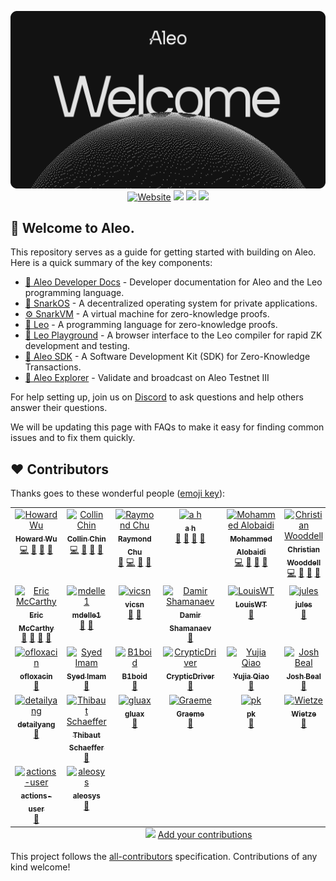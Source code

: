 <p align="center">
    <img width="1412" src="./.resources/banner.png">
    <a href="https://aleo.org"> <img alt="Website" src="https://img.shields.io/badge/Aleo.org-online-blue"></a>
    <a href="https://discord.com/invite/aleo"><img src="https://img.shields.io/discord/700454073459015690?logo=discord"/></a>
    <a href="https://twitter.com/AleoHQ"><img src="https://img.shields.io/twitter/follow/AleoHQ?style=social"/></a>
    <a href="https://GitHub.com/AleoHQ/welcome"><img src="https://img.shields.io/badge/contributors-29-ee8449"/></a>
</p>

## 🎉 Welcome to Aleo.

This repository serves as a guide for getting started with building on Aleo. Here is a quick summary of the key components:

- [📖 Aleo Developer Docs](https://developer.aleo.org) - Developer documentation for Aleo and the Leo programming language.
- [📡 SnarkOS](http://snarkos.org/) - A decentralized operating system for private applications.
- [⚙️ SnarkVM](https://snarkvm.org/) - A virtual machine for zero-knowledge proofs.
- [🦁 Leo](https://leo-lang.org/) - A programming language for zero-knowledge proofs.
- [🛝 Leo Playground](http://play.leo-lang.org) - A browser interface to the Leo compiler for rapid ZK development and testing.
- [🧰 Aleo SDK](https://aleo.tools/) - A Software Development Kit (SDK) for Zero-Knowledge Transactions.
- [🔭 Aleo Explorer](https://aleo.network) - Validate and broadcast on Aleo Testnet III

For help setting up, join us on [Discord](https://aleo.org/discord) to ask questions and help others answer their questions.

We will be updating this page with FAQs to make it easy for finding common issues and to fix them quickly.

## ❤️ Contributors

Thanks goes to these wonderful people ([emoji key](https://allcontributors.org/docs/en/emoji-key)):

<!-- ALL-CONTRIBUTORS-LIST:START - Do not remove or modify this section -->
<!-- prettier-ignore-start -->
<!-- markdownlint-disable -->
<table>
  <tbody>
    <tr>
      <td align="center" valign="top" width="14.28%"><a href="https://github.com/howardwu"><img src="https://avatars.githubusercontent.com/u/9260812?v=4?s=100" width="100px;" alt="Howard Wu"/><br /><sub><b>Howard Wu</b></sub></a><br /><a href="https://github.com/AleoHQ/welcome/commits?author=howardwu" title="Code">💻</a> <a href="#ideas-howardwu" title="Ideas, Planning, & Feedback">🤔</a> <a href="#maintenance-howardwu" title="Maintenance">🚧</a> <a href="https://github.com/AleoHQ/welcome/pulls?q=is%3Apr+reviewed-by%3Ahowardwu" title="Reviewed Pull Requests">👀</a></td>
      <td align="center" valign="top" width="14.28%"><a href="https://github.com/collinc97"><img src="https://avatars.githubusercontent.com/u/16715212?v=4?s=100" width="100px;" alt="Collin Chin"/><br /><sub><b>Collin Chin</b></sub></a><br /><a href="https://github.com/AleoHQ/welcome/commits?author=collinc97" title="Code">💻</a> <a href="#maintenance-collinc97" title="Maintenance">🚧</a> <a href="#question-collinc97" title="Answering Questions">💬</a> <a href="https://github.com/AleoHQ/welcome/pulls?q=is%3Apr+reviewed-by%3Acollinc97" title="Reviewed Pull Requests">👀</a></td>
      <td align="center" valign="top" width="14.28%"><a href="https://github.com/raychu86"><img src="https://avatars.githubusercontent.com/u/14917648?v=4?s=100" width="100px;" alt="Raymond Chu"/><br /><sub><b>Raymond Chu</b></sub></a><br /><a href="https://github.com/AleoHQ/welcome/issues?q=author%3Araychu86" title="Bug reports">🐛</a> <a href="https://github.com/AleoHQ/welcome/commits?author=raychu86" title="Code">💻</a> <a href="#ideas-raychu86" title="Ideas, Planning, & Feedback">🤔</a> <a href="https://github.com/AleoHQ/welcome/pulls?q=is%3Apr+reviewed-by%3Araychu86" title="Reviewed Pull Requests">👀</a></td>
      <td align="center" valign="top" width="14.28%"><a href="https://github.com/aharshbe"><img src="https://avatars.githubusercontent.com/u/17191728?v=4?s=100" width="100px;" alt="a h"/><br /><sub><b>a h</b></sub></a><br /><a href="https://github.com/AleoHQ/welcome/commits?author=aharshbe" title="Documentation">📖</a> <a href="#maintenance-aharshbe" title="Maintenance">🚧</a> <a href="#projectManagement-aharshbe" title="Project Management">📆</a> <a href="https://github.com/AleoHQ/welcome/pulls?q=is%3Apr+reviewed-by%3Aaharshbe" title="Reviewed Pull Requests">👀</a></td>
      <td align="center" valign="top" width="14.28%"><a href="https://github.com/moAlobaidi"><img src="https://avatars.githubusercontent.com/u/37510951?v=4?s=100" width="100px;" alt="Mohammed Alobaidi"/><br /><sub><b>Mohammed Alobaidi</b></sub></a><br /><a href="https://github.com/AleoHQ/welcome/commits?author=moAlobaidi" title="Code">💻</a> <a href="https://github.com/AleoHQ/welcome/commits?author=moAlobaidi" title="Documentation">📖</a> <a href="#maintenance-moAlobaidi" title="Maintenance">🚧</a> <a href="https://github.com/AleoHQ/welcome/pulls?q=is%3Apr+reviewed-by%3AmoAlobaidi" title="Reviewed Pull Requests">👀</a></td>
      <td align="center" valign="top" width="14.28%"><a href="https://github.com/christianwooddell"><img src="https://avatars.githubusercontent.com/u/69871937?v=4?s=100" width="100px;" alt="Christian Wooddell"/><br /><sub><b>Christian Wooddell</b></sub></a><br /><a href="https://github.com/AleoHQ/welcome/commits?author=christianwooddell" title="Code">💻</a> <a href="https://github.com/AleoHQ/welcome/commits?author=christianwooddell" title="Documentation">📖</a> <a href="#maintenance-christianwooddell" title="Maintenance">🚧</a> <a href="https://github.com/AleoHQ/welcome/pulls?q=is%3Apr+reviewed-by%3Achristianwooddell" title="Reviewed Pull Requests">👀</a></td>
      <td align="center" valign="top" width="14.28%"><a href="https://alessandrocoglio.info"><img src="https://avatars.githubusercontent.com/u/2409151?v=4?s=100" width="100px;" alt="Alessandro Coglio"/><br /><sub><b>Alessandro Coglio</b></sub></a><br /><a href="https://github.com/AleoHQ/welcome/commits?author=acoglio" title="Documentation">📖</a> <a href="#maintenance-acoglio" title="Maintenance">🚧</a> <a href="#research-acoglio" title="Research">🔬</a> <a href="https://github.com/AleoHQ/welcome/pulls?q=is%3Apr+reviewed-by%3Aacoglio" title="Reviewed Pull Requests">👀</a></td>
    </tr>
    <tr>
      <td align="center" valign="top" width="14.28%"><a href="http://www.kestrel.edu/home/people/mccarthy/"><img src="https://avatars.githubusercontent.com/u/7607035?v=4?s=100" width="100px;" alt="Eric McCarthy"/><br /><sub><b>Eric McCarthy</b></sub></a><br /><a href="https://github.com/AleoHQ/welcome/commits?author=bendyarm" title="Documentation">📖</a> <a href="#maintenance-bendyarm" title="Maintenance">🚧</a> <a href="#research-bendyarm" title="Research">🔬</a> <a href="https://github.com/AleoHQ/welcome/pulls?q=is%3Apr+reviewed-by%3Abendyarm" title="Reviewed Pull Requests">👀</a></td>
      <td align="center" valign="top" width="14.28%"><a href="https://github.com/mdelle1"><img src="https://avatars.githubusercontent.com/u/108158289?v=4?s=100" width="100px;" alt="mdelle1"/><br /><sub><b>mdelle1</b></sub></a><br /><a href="https://github.com/AleoHQ/welcome/commits?author=mdelle1" title="Documentation">📖</a> <a href="#research-mdelle1" title="Research">🔬</a></td>
      <td align="center" valign="top" width="14.28%"><a href="https://victorsintnicolaas.com/"><img src="https://avatars.githubusercontent.com/u/24724627?v=4?s=100" width="100px;" alt="vicsn"/><br /><sub><b>vicsn</b></sub></a><br /><a href="https://github.com/AleoHQ/welcome/commits?author=vicsn" title="Documentation">📖</a> <a href="#research-vicsn" title="Research">🔬</a></td>
      <td align="center" valign="top" width="14.28%"><a href="https://move-book.com/"><img src="https://avatars.githubusercontent.com/u/8008055?v=4?s=100" width="100px;" alt="Damir Shamanaev"/><br /><sub><b>Damir Shamanaev</b></sub></a><br /><a href="https://github.com/AleoHQ/welcome/commits?author=damirka" title="Documentation">📖</a></td>
      <td align="center" valign="top" width="14.28%"><a href="https://louiswt.github.io/"><img src="https://avatars.githubusercontent.com/u/22902565?v=4?s=100" width="100px;" alt="LouisWT"/><br /><sub><b>LouisWT</b></sub></a><br /><a href="https://github.com/AleoHQ/welcome/commits?author=LouisWT" title="Documentation">📖</a></td>
      <td align="center" valign="top" width="14.28%"><a href="https://github.com/jules"><img src="https://avatars.githubusercontent.com/u/30194392?v=4?s=100" width="100px;" alt="jules"/><br /><sub><b>jules</b></sub></a><br /><a href="https://github.com/AleoHQ/welcome/commits?author=jules" title="Documentation">📖</a></td>
      <td align="center" valign="top" width="14.28%"><a href="https://www.linkedin.com/in/errol-drummond-354b8885/"><img src="https://avatars.githubusercontent.com/u/57955633?v=4?s=100" width="100px;" alt="EDGD"/><br /><sub><b>EDGD</b></sub></a><br /><a href="https://github.com/AleoHQ/welcome/commits?author=EDGDrummond" title="Documentation">📖</a></td>
    </tr>
    <tr>
      <td align="center" valign="top" width="14.28%"><a href="https://github.com/ofloxacin"><img src="https://avatars.githubusercontent.com/u/9795941?v=4?s=100" width="100px;" alt="ofloxacin"/><br /><sub><b>ofloxacin</b></sub></a><br /><a href="https://github.com/AleoHQ/welcome/commits?author=ofloxacin" title="Documentation">📖</a></td>
      <td align="center" valign="top" width="14.28%"><a href="https://github.com/SyedImam1998"><img src="https://avatars.githubusercontent.com/u/52135949?v=4?s=100" width="100px;" alt="Syed Imam"/><br /><sub><b>Syed Imam</b></sub></a><br /><a href="https://github.com/AleoHQ/welcome/commits?author=SyedImam1998" title="Documentation">📖</a></td>
      <td align="center" valign="top" width="14.28%"><a href="https://github.com/B1boid"><img src="https://avatars.githubusercontent.com/u/47173672?v=4?s=100" width="100px;" alt="B1boid"/><br /><sub><b>B1boid</b></sub></a><br /><a href="https://github.com/AleoHQ/welcome/commits?author=B1boid" title="Documentation">📖</a></td>
      <td align="center" valign="top" width="14.28%"><a href="https://github.com/CrypticDriver"><img src="https://avatars.githubusercontent.com/u/107245892?v=4?s=100" width="100px;" alt="CrypticDriver"/><br /><sub><b>CrypticDriver</b></sub></a><br /><a href="https://github.com/AleoHQ/welcome/commits?author=CrypticDriver" title="Documentation">📖</a></td>
      <td align="center" valign="top" width="14.28%"><a href="https://github.com/rapiz1"><img src="https://avatars.githubusercontent.com/u/20105061?v=4?s=100" width="100px;" alt="Yujia Qiao"/><br /><sub><b>Yujia Qiao</b></sub></a><br /><a href="https://github.com/AleoHQ/welcome/commits?author=rapiz1" title="Documentation">📖</a></td>
      <td align="center" valign="top" width="14.28%"><a href="https://github.com/joshbeal"><img src="https://avatars.githubusercontent.com/u/3038886?v=4?s=100" width="100px;" alt="Josh Beal"/><br /><sub><b>Josh Beal</b></sub></a><br /><a href="https://github.com/AleoHQ/welcome/commits?author=joshbeal" title="Documentation">📖</a></td>
      <td align="center" valign="top" width="14.28%"><a href="https://github.com/unordered-set"><img src="https://avatars.githubusercontent.com/u/78592281?v=4?s=100" width="100px;" alt="Kostyan"/><br /><sub><b>Kostyan</b></sub></a><br /><a href="https://github.com/AleoHQ/welcome/commits?author=unordered-set" title="Documentation">📖</a></td>
    </tr>
    <tr>
      <td align="center" valign="top" width="14.28%"><a href="https://detailyang.github.io/"><img src="https://avatars.githubusercontent.com/u/3370345?v=4?s=100" width="100px;" alt="detailyang"/><br /><sub><b>detailyang</b></sub></a><br /><a href="https://github.com/AleoHQ/welcome/commits?author=detailyang" title="Documentation">📖</a></td>
      <td align="center" valign="top" width="14.28%"><a href="https://about.me/schaeff"><img src="https://avatars.githubusercontent.com/u/7441798?v=4?s=100" width="100px;" alt="Thibaut Schaeffer"/><br /><sub><b>Thibaut Schaeffer</b></sub></a><br /><a href="https://github.com/AleoHQ/welcome/commits?author=Schaeff" title="Documentation">📖</a></td>
      <td align="center" valign="top" width="14.28%"><a href="https://github.com/gluax"><img src="https://avatars.githubusercontent.com/u/16431709?v=4?s=100" width="100px;" alt="gluax"/><br /><sub><b>gluax</b></sub></a><br /><a href="https://github.com/AleoHQ/welcome/commits?author=gluax" title="Documentation">📖</a></td>
      <td align="center" valign="top" width="14.28%"><a href="https://github.com/graemecode"><img src="https://avatars.githubusercontent.com/u/36094097?v=4?s=100" width="100px;" alt="Graeme"/><br /><sub><b>Graeme</b></sub></a><br /><a href="https://github.com/AleoHQ/welcome/commits?author=graemecode" title="Documentation">📖</a></td>
      <td align="center" valign="top" width="14.28%"><a href="https://github.com/pkrasam"><img src="https://avatars.githubusercontent.com/u/4514654?v=4?s=100" width="100px;" alt="pk"/><br /><sub><b>pk</b></sub></a><br /><a href="https://github.com/AleoHQ/welcome/commits?author=pkrasam" title="Documentation">📖</a></td>
      <td align="center" valign="top" width="14.28%"><a href="https://github.com/WietzeSlagman"><img src="https://avatars.githubusercontent.com/u/5808153?v=4?s=100" width="100px;" alt="Wietze"/><br /><sub><b>Wietze</b></sub></a><br /><a href="https://github.com/AleoHQ/welcome/commits?author=WietzeSlagman" title="Documentation">📖</a></td>
      <td align="center" valign="top" width="14.28%"><a href="https://github.com/features/security"><img src="https://avatars.githubusercontent.com/u/27347476?v=4?s=100" width="100px;" alt="Dependabot"/><br /><sub><b>Dependabot</b></sub></a><br /><a href="https://github.com/AleoHQ/welcome/commits?author=dependabot" title="Code">💻</a></td>
    </tr>
    <tr>
      <td align="center" valign="top" width="14.28%"><a href="https://github.com/actions"><img src="https://avatars.githubusercontent.com/u/65916846?v=4?s=100" width="100px;" alt="actions-user"/><br /><sub><b>actions-user</b></sub></a><br /><a href="https://github.com/AleoHQ/welcome/commits?author=actions-user" title="Documentation">📖</a></td>
      <td align="center" valign="top" width="14.28%"><a href="https://github.com/aleosys"><img src="https://avatars.githubusercontent.com/u/60269885?v=4?s=100" width="100px;" alt="aleosys"/><br /><sub><b>aleosys</b></sub></a><br /><a href="https://github.com/AleoHQ/welcome/commits?author=aleosys" title="Documentation">📖</a></td>
    </tr>
  </tbody>
  <tfoot>
    <tr>
      <td align="center" size="13px" colspan="7">
        <img src="https://raw.githubusercontent.com/all-contributors/all-contributors-cli/1b8533af435da9854653492b1327a23a4dbd0a10/assets/logo-small.svg">
          <a href="https://all-contributors.js.org/docs/en/bot/usage">Add your contributions</a>
        </img>
      </td>
    </tr>
  </tfoot>
</table>

<!-- markdownlint-restore -->
<!-- prettier-ignore-end -->

<!-- ALL-CONTRIBUTORS-LIST:END -->

This project follows the [all-contributors](https://github.com/all-contributors/all-contributors) specification. Contributions of any kind welcome!
